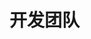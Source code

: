 # 开发团队

<ArticleMetadata />

<TeamCard />

<script setup>
import { VPTeamMembers } from 'vitepress/theme'

const members = [
  {
    avatar: '恩情.jpg',
    name: '黎泽懿 Aionflux',
    title: '设计&创意&策划&维护&文档&测试',
    links: [
      { icon: 'github', link: 'https://github.com/lzy98276' },
      { icon: 'qq', link: 'https://tool.gljlw.com/qq/?qq=3267139343' },
      { icon: 'bilibili', link: 'https://space.bilibili.com/520571577' },
      { icon: 'gmail', link: 'mailto:lzy.12@foxmail.com' }
    ]
  },
  {
    avatar: 'qgzc.png',
    name: '弃稞之草',
    title: '创意&维护',
    links: [
      { icon: 'github', link: 'https://github.com/QiKeZhiCao' }
    ]
  },
  {
    avatar: 'slc.jpg',
    name: 'system-linux-cmb',
    title: '应用测试',
    links: [
      { icon: 'github', link: 'https://github.com/Fox-block-offcial' }
    ]
  },
  {
    avatar: 'bx.jpg',
    name: '本新同学',
    title: '响应式前端页面设计及维护&文档',
    links: [
      { icon: 'github', link: 'https://github.com/yuanbenxin' },
      { icon: 'qq', link: 'https://tool.gljlw.com/qq/?qq=3256651295' },
      { icon: 'gmail', link: 'yuanbenxin@outlook.com' }
          ]
  },
  {
    avatar: 'yby.jpg',
    name: '叶背影',
    title: '文档',
    links: [
      { icon: 'github', link: 'https://github.com/zhangjianjian7' },
      { icon: 'bilibili', link: 'https://space.bilibili.com/1762621716' }
    ]
  },
  {
    avatar: 'Jursin.jpg',
    name: 'Jursin',
    title: '前端页面设计&文档',
    links: [
      { icon: 'github', link: 'https://github.com/jursin' }
    ]
  }
]
</script>

<VPTeamMembers size="medium" :members="members" />
